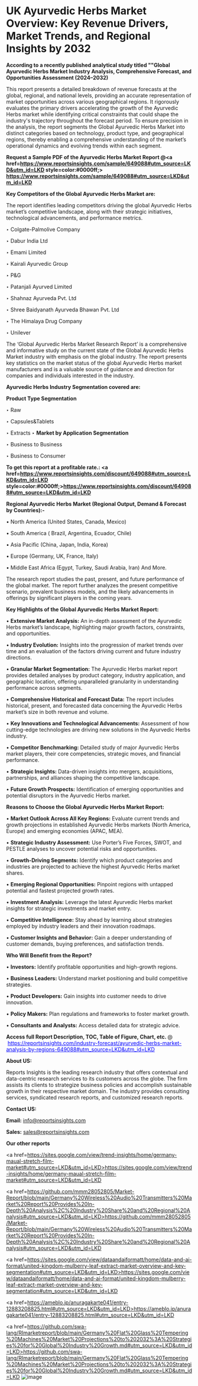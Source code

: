 # UK Ayurvedic Herbs Market Overview: Key Revenue Drivers, Market Trends, and Regional Insights by 2032

<strong>According to a recently published analytical study titled ""Global Ayurvedic Herbs Market Industry Analysis, Comprehensive Forecast, and Opportunities Assessment (2024–2032)</strong>

This report presents a detailed breakdown of revenue forecasts at the global, regional, and national levels, providing an accurate representation of market opportunities across various geographical regions. It rigorously evaluates the primary drivers accelerating the growth of the Ayurvedic Herbs market while identifying critical constraints that could shape the industry's trajectory throughout the forecast period. To ensure precision in the analysis, the report segments the Global Ayurvedic Herbs Market into distinct categories based on technology, product type, and geographical regions, thereby enabling a comprehensive understanding of the market’s operational dynamics and evolving trends within each segment.

<strong>Request a Sample PDF of the Ayurvedic Herbs Market Report </strong><strong>@<a href=https://www.reportsinsights.com/sample/649088#utm_source=LKD&utm_id=LKD style=color:#0000ff;> https://www.reportsinsights.com/sample/649088#utm_source=LKD&utm_id=LKD</a></strong></font>

<strong>Key Competitors of the Global Ayurvedic Herbs Market are:</strong>

The report identifies leading competitors driving the global Ayurvedic Herbs market’s competitive landscape, along with their strategic initiatives, technological advancements, and performance metrics.

‣ Colgate-Palmolive Company

‣ Dabur India Ltd

‣ Emami Limited

‣ Kairali Ayurvedic Group

‣ P&G

‣ Patanjali Ayurved Limited

‣ Shahnaz Ayurveda Pvt. Ltd

‣ Shree Baidyanath Ayurveda Bhawan Pvt. Ltd

‣ The Himalaya Drug Company

‣ Unilever

The ‘Global Ayurvedic Herbs Market Research Report’ is a comprehensive and informative study on the current state of the Global Ayurvedic Herbs Market industry with emphasis on the global industry. The report presents key statistics on the market status of the global Ayurvedic Herbs market manufacturers and is a valuable source of guidance and direction for companies and individuals interested in the industry.

<strong>Ayurvedic Herbs Industry Segmentation covered are:</strong>

<strong>Product Type Segmentation</strong>

‣ Raw

‣ Capsules&Tablets

‣ Extracts
‣ 
<strong>Market by Application Segmentation</strong>

‣ Business to Business

‣ Business to Consumer

<strong>To get this report at a profitable rate.: <a href=https://www.reportsinsights.com/discount/649088#utm_source=LKD&utm_id=LKD style=color:#0000ff;>https://www.reportsinsights.com/discount/649088#utm_source=LKD&utm_id=LKD</a></strong></font>

<strong>Regional Ayurvedic Herbs Market (Regional Output, Demand &amp; Forecast by Countries):-</strong>

• North America (United States, Canada, Mexico)

• South America ( Brazil, Argentina, Ecuador, Chile)

• Asia Pacific (China, Japan, India, Korea)

• Europe (Germany, UK, France, Italy)

• Middle East Africa (Egypt, Turkey, Saudi Arabia, Iran) And More.

The research report studies the past, present, and future performance of the global market. The report further analyzes the present competitive scenario, prevalent business models, and the likely advancements in offerings by significant players in the coming years.

<strong>Key Highlights of the Global Ayurvedic Herbs Market Report:</strong>

• <strong>Extensive Market Analysis:</strong> An in-depth assessment of the Ayurvedic Herbs market’s landscape, highlighting major growth factors, constraints, and opportunities.

• <strong>Industry Evolution:</strong> Insights into the progression of market trends over time and an evaluation of the factors driving current and future industry directions.

• <strong>Granular Market Segmentation:</strong> The Ayurvedic Herbs market report provides detailed analyses by product category, industry application, and geographic location, offering unparalleled granularity in understanding performance across segments.

• <strong>Comprehensive Historical and Forecast Data:</strong> The report includes historical, present, and forecasted data concerning the Ayurvedic Herbs market’s size in both revenue and volume.

• <strong>Key Innovations and Technological Advancements:</strong> Assessment of how cutting-edge technologies are driving new solutions in the Ayurvedic Herbs industry.

• <strong>Competitor Benchmarking:</strong> Detailed study of major Ayurvedic Herbs market players, their core competencies, strategic moves, and financial performance.

• <strong>Strategic Insights:</strong> Data-driven insights into mergers, acquisitions, partnerships, and alliances shaping the competitive landscape.

• <strong>Future Growth Prospects:</strong> Identification of emerging opportunities and potential disruptors in the Ayurvedic Herbs market.

<strong>Reasons to Choose the Global Ayurvedic Herbs Market Report:</strong>

• <strong>Market Outlook Across All Key Regions:</strong> Evaluate current trends and growth projections in established Ayurvedic Herbs markets (North America, Europe) and emerging economies (APAC, MEA).

• <strong>Strategic Industry Assessment:</strong> Use Porter’s Five Forces, SWOT, and PESTLE analyses to uncover potential risks and opportunities.

• <strong>Growth-Driving Segments:</strong> Identify which product categories and industries are projected to achieve the highest Ayurvedic Herbs market shares.

• <strong>Emerging Regional Opportunities:</strong> Pinpoint regions with untapped potential and fastest projected growth rates.

• <strong>Investment Analysis:</strong> Leverage the latest Ayurvedic Herbs market insights for strategic investments and market entry.

• <strong>Competitive Intelligence:</strong> Stay ahead by learning about strategies employed by industry leaders and their innovation roadmaps.

• <strong>Customer Insights and Behavior:</strong> Gain a deeper understanding of customer demands, buying preferences, and satisfaction trends.

<strong>Who Will Benefit from the Report?</strong>

• <strong>Investors:</strong> Identify profitable opportunities and high-growth regions.

• <strong>Business Leaders:</strong> Understand market positioning and build competitive strategies.

• <strong>Product Developers:</strong> Gain insights into customer needs to drive innovation.

• <strong>Policy Makers:</strong> Plan regulations and frameworks to foster market growth.

• <strong>Consultants and Analysts:</strong> Access detailed data for strategic advice.
</ul>
<strong>Access full Report Description, TOC, Table of Figure, Chart, etc. </strong>@  <a href=https://reportsinsights.com/industry-forecast/ayurvedic-herbs-market-analysis-by-regions-649088#utm_source=LKD&utm_id=LKD style=color:#0000ff;>https://reportsinsights.com/industry-forecast/ayurvedic-herbs-market-analysis-by-regions-649088#utm_source=LKD&utm_id=LKD</a></font>

<strong><strong>About US</strong>:</strong>

Reports Insights is the leading research industry that offers contextual and data-centric research services to its customers across the globe. The firm assists its clients to strategize business policies and accomplish sustainable growth in their respective market domain. The industry provides consulting services, syndicated research reports, and customized research reports.

<strong>Contact US:</strong>

<p class=""""><b>Email:</b> <a href=mailto:info@reportsinsights.com>info@reportsinsights.com</a></p>
<p class=""""><b>Sales:</b> <a href=mailto:sales@reportsinsights.com>sales@reportsinsights.com</a></p>

<strong>Our other reports</strong>

<a href=https://sites.google.com/view/trend-insights/home/germany-maual-stretch-film-market#utm_source=LKD&utm_id=LKD>https://sites.google.com/view/trend-insights/home/germany-maual-stretch-film-market#utm_source=LKD&utm_id=LKD</a>

<a href=https://github.com/mmm28052805/Market-Report/blob/main/Germany%20Wireless%20Audio%20Transmitters%20Market%20Report%20Provides%20In-Depth%20Analysis%2C%20Industry%20Share%20and%20Regional%20Analysis#utm_source=LKD&utm_id=LKD>https://github.com/mmm28052805/Market-Report/blob/main/Germany%20Wireless%20Audio%20Transmitters%20Market%20Report%20Provides%20In-Depth%20Analysis%2C%20Industry%20Share%20and%20Regional%20Analysis#utm_source=LKD&utm_id=LKD</a>

<a href=https://sites.google.com/view/dataandaiformatt/home/data-and-ai-format/united-kingdom-mulberry-leaf-extract-market-overview-and-key-segmentation#utm_source=LKD&utm_id=LKD>https://sites.google.com/view/dataandaiformatt/home/data-and-ai-format/united-kingdom-mulberry-leaf-extract-market-overview-and-key-segmentation#utm_source=LKD&utm_id=LKD</a>

<a href=https://ameblo.jp/anuragakarte041/entry-12883208825.html#utm_source=LKD&utm_id=LKD>https://ameblo.jp/anuragakarte041/entry-12883208825.html#utm_source=LKD&utm_id=LKD</a>

<a href=https://github.com/swa-lang/RImarketreport/blob/main/Germany%20Flat%20Glass%20Tempering%20Machines%20Market%20Projections%20to%202032%3A%20Strategies%20for%20Global%20Industry%20Growth.md#utm_source=LKD&utm_id=LKD>https://github.com/swa-lang/RImarketreport/blob/main/Germany%20Flat%20Glass%20Tempering%20Machines%20Market%20Projections%20to%202032%3A%20Strategies%20for%20Global%20Industry%20Growth.md#utm_source=LKD&utm_id=LKD</a>
![image](https://github.com/user-attachments/assets/b7def2a5-096a-4582-ab2e-12c7e2110893)
